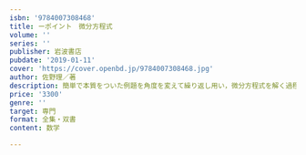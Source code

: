 ```yaml
---
isbn: '9784007308468'
title: ーポイント　微分方程式
volume: ''
series: ''
publisher: 岩波書店
pubdate: '2019-01-11'
cover: 'https://cover.openbd.jp/9784007308468.jpg'
author: 佐野理／著
description: 簡単で本質をついた例題を角度を変えて繰り返し用い，微分方程式を解く過程に含まれる本質的な考え方を理解する．
price: '3300'
genre: ''
target: 専門
format: 全集・双書
content: 数学

---
```

